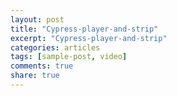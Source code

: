 ```yaml
---
layout: post
title: "Cypress-player-and-strip"
excerpt: "Cypress-player-and-strip"
categories: articles
tags: [sample-post, video]
comments: true
share: true
---
```

<div class="apester-strip" is-mobile-only="false" data-channel-tokens="5e4142ddab6a07869b147b5b" item-shape="roundSquare" item-size="medium" strip-background="rgba(0, 0, 0, 0)" thumbnails-stroke-color="rgb(264, 46, 61)"  header-text="Awesome Title"  header-font-family="Shrikhand"  header-provider="google"  header-font-size="32"  header-font-color="rgba(238,46,61,1)"  header-font-weight="400"  header-ltr="true"  top-border-width="0"  top-border-color="black"  bottom-border-width="0"  bottom-border-color="black"  data-fast-strip="true"></div>
<script async src="https://static.apester.com/js/sdk/latest/apester-sdk.js"></script>

